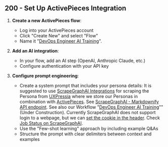 ## 200 - Set Up ActivePieces Integration

1. **Create a new ActivePieces flow**:
   - Log into your ActivePieces account
   - Click "Create New" and select "Flow"
   - Name it "[DevOps Engineer AI Training](https://cloud.activepieces.com/projects/WxKLmS8Tt0m32IUaiUkkB/flows/hKbl55TX2O2Iv25TG0RJG)".

2. **Add an AI integration**:
   - In your flow, add an AI step (OpenAI, Anthropic Claude, etc.)
   - Configure authentication with your API key

3. **Configure prompt engineering**:
   - Create a system prompt that includes your persona details: It is suggested to use [ScrapeGraphAI Integrations](https://www.activepieces.com/pieces/scrapegrapghai) for scraping the Persona from [UXPressia](https://uxpressia.com) where we store our Personas in combination with [ActivePieces](https://www.activepieces.com/). See [ScrapeGraphAI - Markdownify API endpoint](https://www.youtube.com/watch?v=T-gbEiMnST8). See also our Workflow "[DevOps Engineer AI Training](https://cloud.activepieces.com/projects/WxKLmS8Tt0m32IUaiUkkB/flows/hKbl55TX2O2Iv25TG0RJG)"" (Under Construction). Currently ScrapeGraphAI does not support login to a webpage, but we can [set the cookie in the header](https://docs.scrapegraphai.com/services/additional-parameters/headers#cookies). Check [Job Status on ScrapeGraphAI](https://dashboard.scrapegraphai.com/jobstatus).
   - Use the "Few-shot learning" approach by including example Q&As
   - Structure the prompt with clear delimiters between context and examples
